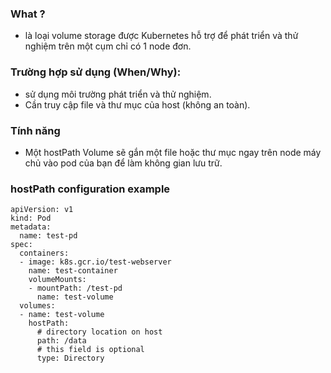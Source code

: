 ### What ?
- là loại volume storage được Kubernetes hỗ trợ để phát triển và thử nghiệm trên một cụm chỉ có 1 node đơn.

### Trường hợp sử dụng (When/Why):
- sử dụng môi trường phát triển và thử nghiệm.
- Cần truy cập file và thư mục của host (không an toàn).

### Tính năng
- Một hostPath Volume sẽ gắn một file hoặc thư mục ngay trên node máy chủ vào pod của bạn để làm không gian lưu trữ.

### hostPath configuration example
```
apiVersion: v1
kind: Pod
metadata:
  name: test-pd
spec:
  containers:
  - image: k8s.gcr.io/test-webserver
    name: test-container
    volumeMounts:
    - mountPath: /test-pd
      name: test-volume
  volumes:
  - name: test-volume
    hostPath:
      # directory location on host
      path: /data
      # this field is optional
      type: Directory
```